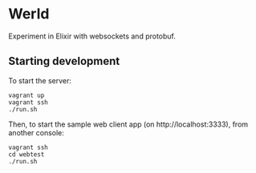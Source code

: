 Werld
=====

Experiment in Elixir with websockets and protobuf.

## Starting development

To start the server:
```
vagrant up
vagrant ssh
./run.sh
```

Then, to start the sample web client app (on http://localhost:3333), from
another console:
```
vagrant ssh
cd webtest
./run.sh
```
